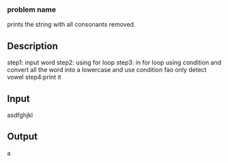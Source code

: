 ### problem name

prints the string with all consonants removed.

## Description

step1: input word
step2: using for loop
step3: in for loop using condition and convert all the word into a lowercase and use condition fao only detect vowel 
step4:print it



## Input
asdfghjkl


## Output

a